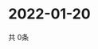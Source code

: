 # 2022-01-20
  共 0条

  <!-- BEGIN -->
  <!-- 最后更新时间Thu Jan 20 2022 18:04:53 GMT+0000 (Coordinated Universal Time) -->
  
  <!-- END -->
  
  
